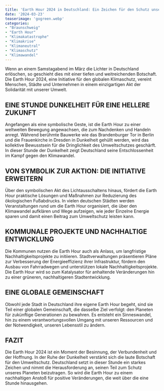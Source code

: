 ```yaml
---
title: 'Earth Hour 2024 in Deutschland: Ein Zeichen für den Schutz unseres Planeten'
date: '2024-03-23'
teaserimage: 'gogreen.webp'
categories:
- "Braunschweig"
- "Earth Hour"
- "Klimakatastrophe"
- "Klimakrise"
- "Klimaneutral"
- "Klimaschutz"
- "Klimawandel"
---
```


Wenn an einem Samstagabend im März die Lichter in Deutschland erlöschen, so geschieht dies mit einer tiefen und weitreichenden Botschaft. Die Earth Hour 2024, eine Initiative für den globalen Klimaschutz, vereint Menschen, Städte und Unternehmen in einem einzigartigen Akt der Solidarität mit unserer Umwelt.

## EINE STUNDE DUNKELHEIT FÜR EINE HELLERE ZUKUNFT

Angefangen als eine symbolische Geste, ist die Earth Hour zu einer weltweiten Bewegung angewachsen, die zum Nachdenken und Handeln anregt. Während berühmte Bauwerke wie das Brandenburger Tor in Berlin und die Frauenkirche in Dresden in Dunkelheit gehüllt werden, wird das kollektive Bewusstsein für die Dringlichkeit des Umweltschutzes geschärft. In dieser Stunde der Dunkelheit zeigt Deutschland seine Entschlossenheit im Kampf gegen den Klimawandel.

## VON SYMBOLIK ZUR AKTION: DIE INITIATIVE ERWEITERN

Über den symbolischen Akt des Lichtausschaltens hinaus, fördert die Earth Hour praktische Lösungen und Maßnahmen zur Reduzierung des ökologischen Fußabdrucks. In vielen deutschen Städten werden Veranstaltungen rund um die Earth Hour organisiert, die über den Klimawandel aufklären und Wege aufzeigen, wie jeder Einzelne Energie sparen und damit einen Beitrag zum Umweltschutz leisten kann.

## KOMMUNALE PROJEKTE UND NACHHALTIGE ENTWICKLUNG

Die Kommunen nutzen die Earth Hour auch als Anlass, um langfristige Nachhaltigkeitsprojekte zu initiieren. Stadtverwaltungen präsentieren Pläne zur Verbesserung der Energieeffizienz ihrer Infrastruktur, fördern den Ausbau von Fahrradwegen und unterstützen lokale Nachhaltigkeitsprojekte. Die Earth Hour wird so zum Katalysator für anhaltende Veränderungen hin zu einer grüneren, nachhaltigeren Stadtentwicklung.

## EINE GLOBALE GEMEINSCHAFT

Obwohl jede Stadt in Deutschland ihre eigene Earth Hour begeht, sind sie Teil einer globalen Gemeinschaft, die dasselbe Ziel verfolgt: den Planeten für zukünftige Generationen zu bewahren. Es entsteht ein Sinneswandel, hin zu einem verantwortungsvollen Umgang mit unseren Ressourcen und der Notwendigkeit, unseren Lebensstil zu ändern.

## FAZIT

Die Earth Hour 2024 ist ein Moment der Besinnung, der Verbundenheit und der Hoffnung. In der Ruhe der Dunkelheit verstärkt sich die laute Botschaft für den Umweltschutz. Deutschland setzt in dieser Stunde ein starkes Zeichen und nimmt die Herausforderung an, seinen Teil zum Schutz unseres Planeten beizutragen. So wird die Earth Hour zu einem nachhaltigen Anstoß für positive Veränderungen, die weit über die eine Stunde hinausgehen.
